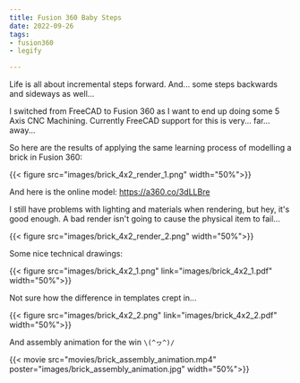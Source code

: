 ```yaml
---
title: Fusion 360 Baby Steps 
date: 2022-09-26
tags: 
- fusion360
- legify  

---
```


Life is all about incremental steps forward. And... some steps backwards and sideways as well...

I switched from FreeCAD to Fusion 360 as I want to end up doing some 5 Axis CNC Machining. Currently FreeCAD support
for this is very... far... away...

So here are the results of applying the same learning process of modelling a brick in Fusion 360:

{{< figure src="images/brick_4x2_render_1.png" width="50%">}}

And here is the online model: https://a360.co/3dLLBre

<!--more-->

I still have problems with lighting and materials when rendering, but hey, it's good enough. A bad render isn't going
to cause the physical item to fail...

{{< figure src="images/brick_4x2_render_2.png" width="50%">}}

Some nice technical drawings:

{{< figure src="images/brick_4x2_1.png" link="images/brick_4x2_1.pdf" width="50%">}}

Not sure how the difference in templates crept in...

{{< figure src="images/brick_4x2_2.png" link="images/brick_4x2_2.pdf" width="50%">}}

And assembly animation for the win `\(^ヮ^)/`

{{< movie src="movies/brick_assembly_animation.mp4" poster="images/brick_assembly_animation.jpg" width="50%">}}

